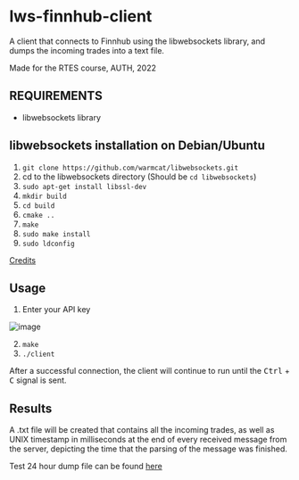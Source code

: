 # lws-finnhub-client
A client that connects to Finnhub using the libwebsockets library, and dumps the incoming trades into a text file.

Made for the RTES course, AUTH, 2022

## REQUIREMENTS
- libwebsockets library

## libwebsockets installation on Debian/Ubuntu

1. `git clone https://github.com/warmcat/libwebsockets.git`
2. cd to the libwebsockets directory (Should be `cd libwebsockets`)
3. `sudo apt-get install libssl-dev`
4. `mkdir build`
5. `cd build`
6. `cmake ..`
7. `make`
8. `sudo make install`
9. `sudo ldconfig`

[Credits](https://stackoverflow.com/questions/29470447/how-can-i-install-the-libwebsocket-library-in-ubuntu)

## Usage

1. Enter your API key

![image](https://user-images.githubusercontent.com/45694080/171420398-a94b0fc4-2953-409f-b0b8-7a7427a16048.png)


2. `make`
3. `./client`

After a successful connection, the client will continue to run until the <kbd>Ctrl</kbd> + <kbd>C</kbd> signal is sent.

## Results
A .txt file will be created that contains all the incoming trades, as well as UNIX timestamp in milliseconds at the end of every received message from the server, depicting the time that the parsing of the message was finished.

Test 24 hour dump file can be found [here](https://drive.google.com/file/d/1HWfoPxULknHy9CUx5tmmBxhad6zDffQj/view?usp=sharing)
